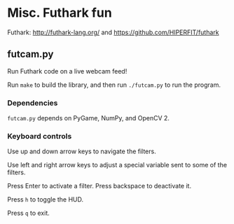 # Misc. Futhark fun

Futhark: http://futhark-lang.org/ and
https://github.com/HIPERFIT/futhark


## futcam.py

Run Futhark code on a live webcam feed!

Run `make` to build the library, and then run `./futcam.py` to run the
program.


### Dependencies

`futcam.py` depends on PyGame, NumPy, and OpenCV 2.


### Keyboard controls

Use up and down arrow keys to navigate the filters.

Use left and right arrow keys to adjust a special variable sent to some
of the filters.

Press Enter to activate a filter.  Press backspace to deactivate it.

Press `h` to toggle the HUD.

Press `q` to exit.
